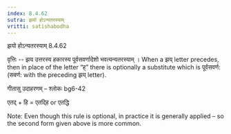 ```yaml
---
index: 8.4.62
sutra: झयो होऽन्यतरस्याम्
vritti: satishabodha
---
```



 झयो होऽन्यतरस्याम् 8.4.62 


वृत्तिः -- झय उत्तरस्य हकारस्य पूर्वसवर्णादेशो भवत्यन्यतरस्याम् । When a झय् letter precedes, then in place of the letter “ह्” there is optionally a substitute which is पूर्वसवर्ण: (सवर्ण: with the preceding झय् letter). 


गीतासु उदाहरणम् – श्लोकः bg6-42 


एतद् + हि = एतद्हि or एतद्धि 


Note: Even though this rule is optional, in practice it is generally applied – so the second form given above is more common. 


